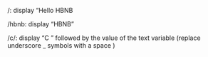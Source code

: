 /: display “Hello HBNB

/hbnb: display “HBNB”

/c/<text>: display “C ” followed by the value of the text variable (replace underscore _ symbols with a space )